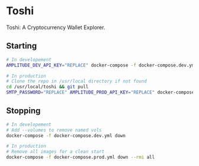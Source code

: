 # Toshi

Toshi: A Cryptocurrency Wallet Explorer.

## Starting

```zsh
# In developement
AMPLITUDE_DEV_API_KEY="REPLACE" docker-compose -f docker-compose.dev.yml up --build --detach

# In production
# Clone the repo in /usr/local directory if not found
cd /usr/local/toshi && git pull
SMTP_PASSWORD="REPLACE" AMPLITUDE_PROD_API_KEY="REPLACE" docker-compose -f docker-compose.prod.yml up --build --detach
```

## Stopping

```zsh
# In developement
# Add --volumes to remove named vols
docker-compose -f docker-compose.dev.yml down

# In production
# Remove all images for a clean start
docker-compose -f docker-compose.prod.yml down --rmi all
```
